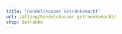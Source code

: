 ```yaml
---
title: "Handelshauser Getränkemarkt"
url: /alling/handelshauser-getraenkemarkt/
shop: Getränke
---
```

